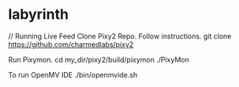 # labyrinth

// Running Live Feed
Clone Pixy2 Repo. Follow instructions.
git clone https://github.com/charmedlabs/pixy2

Run Pixymon.
cd my_dir/pixy2/build/pixymon
./PixyMon

To run OpenMV IDE
./bin/openmvide.sh
